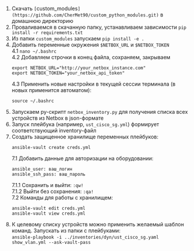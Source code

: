1. Скачать `[`custom_modules`](https://github.com/CherMet90/custom_python_modules.git)` в домашнюю директорию
2. Проваливаемся в скачанную папку, устанавливаем зависимости `pip install -r requirements.txt`
3. Из папки `custom_modules` запускаем `pip install -e .`
4. Добавить переменные окружения `$NETBOX_URL` и `$NETBOX_TOKEN`  
    4.1 `nano ~/.bashrc`  
    4.2 Добавляем строчки в конец файла, сохраняем, закрываем
    ```
    export NETBOX_URL="http://your_netbox_instance.com"
    export NETBOX_TOKEN="your_netbox_api_token"
    ```
    4.3 Применить новые настройки в текущей сессии терминала (в новых применится автоматом):
    ```
    source ~/.bashrc
    ```
5. Запускаем py-скрипт `netbox_inventory.py` для получения списка всех устройств из Netbox в json-формате
6. Запуск плейбука (например, `ust_cisco_sg.yml`) формирует соответствующий inventory-файл
7. Создать защищенное хранилище переменных плейбуков:  
    ```
    ansible-vault create creds.yml
    ```
    7.1 Добавить данные для авторизации на оборудовании:
    ```
    ansible_user: ваш_логин
    ansible_ssh_pass: ваш_пароль
    ```
    7.1.1 Сохранить и выйти: `:qw!`  
    7.1.2 Выйти без сохранения: `:qa!`  
    7.2 Команды для работы с хранилищем:
    ```
    ansible-vault edit creds.yml
    ansible-vault view creds.yml
    ```
8. К целевому списку устройств можно применить желаемый шаблон команд. Запускать из папки с плейбуками:  
`ansible-playbook -i ../inventories/dyn/ust_cisco_sg.yaml show_vlan.yml --ask-vault-pass`